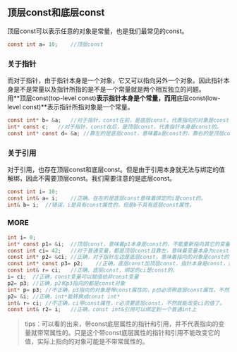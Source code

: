 ## 顶层const和底层const
顶层const可以表示任意的对象是常量，也是我们最常见的const。   
```c
const int a= 10;  	//顶层const   
```  
### 关于指针
而对于指针，由于指针本身是一个对象，它又可以指向另外一个对象。因此指针本身是不是常量以及指针所指的是不是一个常量就是两个相互独立的问题。   
用**顶层const(top-level const)**表示指针本身是个常量，而用**底层const(low-level const)**表示指针所指对象是一个常量。   
```c
const int* b= &a;	//对于指针，const在前，是底层const，代表指向的对象是const的。   
int* const c;	//对于指针，const在后，是顶层const，代表指针本身是const的。   
const int* const d= &a;	//靠左的是底层const，意味着a是const的，靠右的是顶层const，意味着指针d本身是const的。   
```   
### 关于引用
对于引用，也存在顶层const和底层const。但是由于引用本身就无法与绑定的值解绑，因此不需要顶层const。我们需要注意的是底层const。  
```c
const int i= 10;   
const int& a= i;	//正确。在左的是底层const意味着绑定的i是const的。  
int& b= i;	//错误，i是具有const属性的，但是b不具有底层const属性。    
```   
### MORE
```c
int i= 0;	
int* const p1= &i;	//顶层const，意味着p1本身是const的，不能重新指向其它的变量。   
const int ci= 42;	//对于普通变量，都是顶层const且靠左，意味着变量本身为const。   
const int* p2= &ci;	//正确，对于指针左边是底层const，意味着指向的对象是const的。  
const int* const p3= p2;	//正确，底层const加顶层const，指针本身是const，指向的对象也是const   
const int& r= ci;	//正确，底层const，绑定的ci是const的。  
i= ci;	//正确，const变量可以赋值给非const变量  
p2= p3;	//正确，p2和p3指向的都是const对象   
int* p= p3;	//不正确，p3指向的对象是带const属性的，p也必须带底层const属性，不然就可以通过解引用改变指向的const属性的值了   
p2= &i;	//正确，int*能转换成const int*   
int& r= ci;	//不正确，ci带const属性，r必须要底层const，不然就能改变ci的值了。   
const int& r2= i;	//正确，const int&引用可以绑定到一个普通int上   
```   
> tips：可以看的出来，带const底层属性的指针和引用，并不代表指向的变量就带常属性的。只是这个带const底层属性的指针和引用不能改变它的值，实际上指向的对象可能是不带常属性的。   